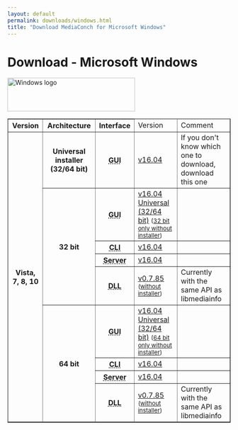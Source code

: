 ```yaml
---
layout: default
permalink: downloads/windows.html
title: "Download MediaConch for Microsoft Windows"
---
```


# Download - Microsoft Windows

<img src="/MediaConch/images/Windows.png" alt="Windows logo" width="288" height="76"><br />

<table border="1">
<thead>
<tr class="table-header">
    <th>Version</th>
    <th>Architecture</th>
    <th>Interface</th>
    <td>Version</td>
    <td>Comment</td>
</tr>
</thead>
<tbody>

<tr>
    <th rowspan="10">Vista, 7, 8, 10</th>
    <th>Universal installer (32/64 bit)</th>
    <th><abbr title="Graphical User Interface">GUI</abbr></th>
    <td><a href="//mediaarea.net/download/binary/mediaconch-gui/16.04/MediaConch_GUI_16.04_Windows.exe">v16.04</a></td>
    <td>If you don't know which one to download, download this one<?php echo $AdSupported; ?></td>
</tr>
<tr>
    <th rowspan="4">32 bit</th>
    <th><abbr title="Graphical User Interface">GUI</abbr></th>
    <td><a href="//mediaarea.net/download/binary/mediaconch-gui/16.04/MediaConch_GUI_16.04_Windows.exe">v16.04 Universal (32/64 bit)</a> <small> (<a href="//mediaarea.net/download/binary/mediaconch-gui/16.04/MediaConch_GUI_16.04_Windows_i386_WithoutInstaller.7z">32 bit only without installer</a>)</small></td>
    <td><?php echo $AdSupported; ?></td>
</tr>
<tr>
    <th><abbr title="Command Line Interface">CLI</abbr></th>
    <td><a href="//mediaarea.net/download/binary/mediaconch/16.04/MediaConch_CLI_16.04_Windows_i386.zip">v16.04</a></td>
    <td>&nbsp;</td>
</tr>
<tr>
    <th><abbr title="Server">Server</abbr></th>
    <td><a href="//mediaarea.net/download/binary/mediaconch-server/16.04/MediaConch_Server_16.04_Windows_i386.zip">v16.04</a></td>
    <td>&nbsp;</td>
</tr>
<tr>
    <th><abbr title="Dynamic Link Library">DLL</abbr></th>
    <td><a href="//mediaarea.net/download/binary/libmediainfo0/0.7.85/MediaInfo_DLL_0.7.85_Windows_i386.exe">v0.7.85</a><small> (<a href="//mediaarea.net/download/binary/libmediainfo0/0.7.85/MediaInfo_DLL_0.7.85_Windows_i386_WithoutInstaller.7z">without installer</a>)</small></td>
    <td>Currently with the same API as libmediainfo</td>
</tr>
<tr>
    <th rowspan="4">64 bit</th>
    <th><abbr title="Graphical User Interface">GUI</abbr></th>
    <td><a href="//mediaarea.net/download/binary/mediaconch-gui/16.04/MediaConch_GUI_16.04_Windows.exe">v16.04 Universal (32/64 bit)</a> <small>(<a href="//mediaarea.net/download/binary/mediaconch-gui/16.04/MediaConch_GUI_16.04_Windows_x64_WithoutInstaller.7z">64 bit only without installer</a>)</small></td>
    <td><?php echo $AdSupported; ?></td>
</tr>
<tr>
    <th><abbr title="Command Line Interface">CLI</abbr></th>
    <td><a href="//mediaarea.net/download/binary/mediaconch/16.04/MediaConch_CLI_16.04_Windows_x64.zip">v16.04</a></td>
    <td>&nbsp;</td>
</tr>
<tr>
    <th><abbr title="Server">Server</abbr></th>
    <td><a href="//mediaarea.net/download/binary/mediaconch-server/16.04/MediaConch_Server_16.04_Windows_x64.zip">v16.04</a></td>
    <td>&nbsp;</td>
</tr>
<tr>
    <th><abbr title="Dynamic Link Library">DLL</abbr></th>
    <td><a href="//mediaarea.net/download/binary/libmediainfo0/0.7.85/MediaInfo_DLL_0.7.85_Windows_x64.exe">v0.7.85</a><small> (<a href="//mediaarea.net/download/binary/libmediainfo0/0.7.85/MediaInfo_DLL_0.7.85_Windows_x64_WithoutInstaller.7z">without installer</a>)</small></td>
    <td>Currently with the same API as libmediainfo</td>
</tr>

</tbody>
</table>
